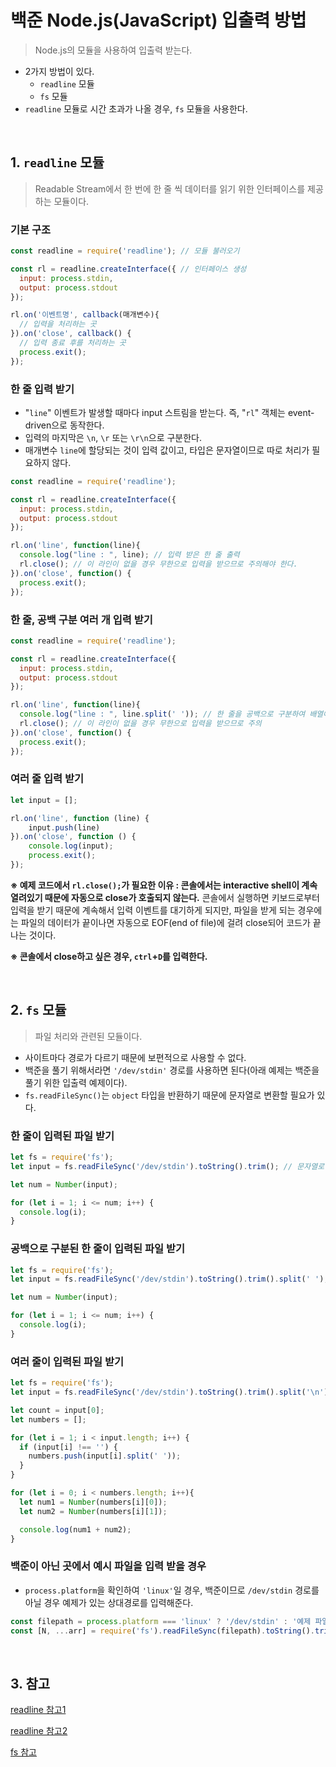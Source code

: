# 백준 Node.js(JavaScript) 입출력 방법

> Node.js의 모듈을 사용하여 입출력 받는다.

- 2가지 방법이 있다.
    - `readline` 모듈
    - `fs` 모듈
- `readline` 모듈로 시간 초과가 나올 경우, `fs` 모듈을 사용한다.
<br>

## 1. `readline` 모듈

> Readable Stream에서 한 번에 한 줄 씩 데이터를 읽기 위한 인터페이스를 제공하는 모듈이다.

### 기본 구조

```jsx
const readline = require('readline'); // 모듈 불러오기

const rl = readline.createInterface({ // 인터페이스 생성
  input: process.stdin,
  output: process.stdout
});

rl.on('이벤트명', callback(매개변수){
  // 입력을 처리하는 곳
}).on('close', callback() {
  // 입력 종료 후를 처리하는 곳
  process.exit();
});
```

### 한 줄 입력 받기

- "`line`" 이벤트가 발생할 때마다 input 스트림을 받는다. 즉, "`rl`" 객체는 event-driven으로 동작한다.
- 입력의 마지막은 `\n`, `\r` 또는 `\r\n`으로 구분한다.
- 매개변수 `line`에 할당되는 것이 입력 값이고, 타입은 문자열이므로 따로 처리가 필요하지 않다.

```jsx
const readline = require('readline');

const rl = readline.createInterface({
  input: process.stdin,
  output: process.stdout
});

rl.on('line', function(line){
  console.log("line : ", line); // 입력 받은 한 줄 출력
  rl.close(); // 이 라인이 없을 경우 무한으로 입력을 받으므로 주의해야 한다.
}).on('close', function() {
  process.exit();
});
```

### 한 줄, 공백 구분 여러 개 입력 받기

```jsx
const readline = require('readline');

const rl = readline.createInterface({
  input: process.stdin,
  output: process.stdout
});

rl.on('line', function(line){
  console.log("line : ", line.split(' ')); // 한 줄을 공백으로 구분하여 배열에 담아 출력
  rl.close(); // 이 라인이 없을 경우 무한으로 입력을 받으므로 주의
}).on('close', function() {
  process.exit();
});
```

### 여러 줄 입력 받기

```jsx
let input = [];

rl.on('line', function (line) {
    input.push(line)
}).on('close', function () {
    console.log(input);
    process.exit();
});
```

**※ 예제 코드에서 `rl.close();`가 필요한 이유 : 콘솔에서는 interactive shell이 계속 열려있기 때문에 자동으로 close가 호출되지 않는다.** 콘솔에서 실행하면 키보드로부터 입력을 받기 때문에 계속해서 입력 이벤트를 대기하게 되지만, 파일을 받게 되는 경우에는 파일의 데이터가 끝이나면 자동으로 EOF(end of file)에 걸려 close되어 코드가 끝나는 것이다.

**※ 콘솔에서 close하고 싶은 경우, `ctrl`+`D`를 입력한다.**

<br>

## 2. `fs` 모듈

> 파일 처리와 관련된 모듈이다.

- 사이트마다 경로가 다르기 때문에 보편적으로 사용할 수 없다.
- 백준을 풀기 위해서라면 `'/dev/stdin'` 경로를 사용하면 된다(아래 예제는 백준을 풀기 위한 입출력 예제이다).
- `fs.readFileSync()`는 `object` 타입을 반환하기 때문에 문자열로 변환할 필요가 있다.

### 한 줄이 입력된 파일 받기

```jsx
let fs = require('fs');
let input = fs.readFileSync('/dev/stdin').toString().trim(); // 문자열로 변환, 앞뒤 공백 제거

let num = Number(input);

for (let i = 1; i <= num; i++) {
  console.log(i);
}
```

### 공백으로 구분된 한 줄이 입력된 파일 받기

```jsx
let fs = require('fs');
let input = fs.readFileSync('/dev/stdin').toString().trim().split(' '); // 문자열 변환, 앞뒤 공백 제거, 사이 공백으로 구분하여 입력 받기

let num = Number(input);

for (let i = 1; i <= num; i++) {
  console.log(i);
}
```

### 여러 줄이 입력된 파일 받기

```jsx
let fs = require('fs');
let input = fs.readFileSync('/dev/stdin').toString().trim().split('\n'); // 엔터로 구분하여 입력 받기

let count = input[0];
let numbers = [];

for (let i = 1; i < input.length; i++) {
  if (input[i] !== '') {
    numbers.push(input[i].split(' '));
  }
}

for (let i = 0; i < numbers.length; i++){
  let num1 = Number(numbers[i][0]);
  let num2 = Number(numbers[i][1]);

  console.log(num1 + num2);
}
```
### 백준이 아닌 곳에서 예시 파일을 입력 받을 경우

- `process.platform`을 확인하여 `'linux'`일 경우, 백준이므로 `/dev/stdin` 경로를 아닐 경우 예제가 있는 상대경로를 입력해준다.

```jsx
const filepath = process.platform === 'linux' ? '/dev/stdin' : '예제 파일이 있는 상대경로';
const [N, ...arr] = require('fs').readFileSync(filepath).toString().trim().split('\n'); // 첫 번째줄에 1개, 이후 공백으로 구분된 여러 줄 입력 예시
```


<br>

## 3. 참고

[readline 참고1](https://nodejs.org/api/readline.html)

[readline 참고2](https://wooooooak.github.io/node.js/2018/09/26/Node.js-%EC%9E%85%EB%A0%A5-%EB%B0%9B%EA%B8%B0/)

[fs 참고](https://velog.io/@exploit017/%EB%B0%B1%EC%A4%80Node.js-Node.js-%EC%9E%85%EB%A0%A5-%EB%B0%9B%EA%B8%B0)
